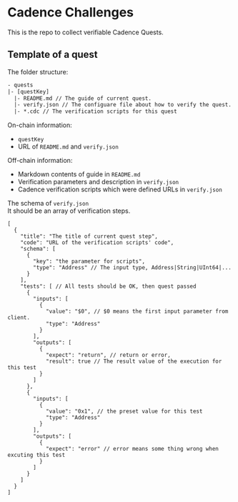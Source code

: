 # Cadence Challenges

This is the repo to collect verifiable Cadence Quests.

## Template of a quest

The folder structure:

```txt
- quests
|- [questKey]
  |- README.md // The guide of current quest.
  |- verify.json // The configuare file about how to verify the quest.
  |- *.cdc // The verification scripts for this quest
```

On-chain information:
- `questKey`
- URL of `README.md` and `verify.json`

Off-chain information:
- Markdown contents of guide in `README.md`
- Verification parameters and description in `verify.json`
- Cadence verification scripts which were defined URLs in `verify.json`

The schema of `verify.json`  
It should be an array of verification steps.

```jsonc
[
  {
    "title": "The title of current quest step",
    "code": "URL of the verification scripts' code",
    "schema": [
      {
        "key": "the parameter for scripts",
        "type": "Address" // The input type, Address|String|UInt64|...
      }
    ],
    "tests": [ // All tests should be OK, then quest passed
      {
        "inputs": [
          {
            "value": "$0", // $0 means the first input parameter from client.
            "type": "Address"
          }
        ],
        "outputs": [
          {
            "expect": "return", // return or error, 
            "result": true // The result value of the execution for this test
          }
        ]
      },
      {
        "inputs": [
          {
            "value": "0x1", // the preset value for this test
            "type": "Address"
          }
        ],
        "outputs": [
          {
            "expect": "error" // error means some thing wrong when excuting this test
          }
        ]
      }
    ]
  }
]
```
